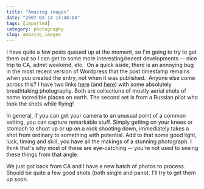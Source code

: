 ```yaml
---
title: "Amazing images"
date: "2007-03-14 14:48:04"
tags: [imported]
category: photography
slug: amazing_images
---
```

	

I have quite a few posts queued up at the moment, so I'm going to try to get them out so I can get to some more interesting/recent developments -- nice trip to CA, admit weekend, etc.  On a quick aside, there is an annoying bug in the most recent version of Wordpress that the post timestamp remains when you created the entry, not when it was published.  Anyone else come across this?
I have two links <a href="http://files.kavefish.com/pictures/collections/pictures_from_the_sky/_index-list.html">here</a> (and <a href="http://thrillingwonder.blogspot.com/2007/01/in-flight-photography.html">here</a>) with some absolutely breathtaking photography.  Both are collections of mostly aerial shots of some incredible places on earth.  The second set is from a Russian pilot who took the shots while flying!

In general, if you can get your camera to an unusual point of a common setting, you can capture remarkable stuff.  Simply getting on your knees or stomach to shoot up or up on a rock shooting down, immediately takes a shot from ordinary to something with potential.  Add to that some good light, luck, timing and skill, you have all the makings of a stunning photograph.  I think that's why most of these are eye-catching -- you're not used to seeing these things from that angle.

We just got back from CA and I have a new batch of photos to process.  Should be quite a few good shots (both single and pano).  I'll try to get them up soon.
